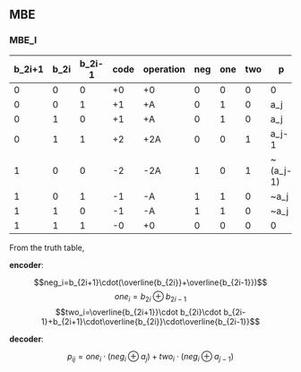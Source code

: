 ## MBE

### MBE_I

| b_2i+1 | b_2i | b_2i-1 | code | operation | neg | one | two |     p    |
| ------ | ---- | ------ | ---- | --------- | --- | --- | --- | -------- |
|    0   |   0  |    0   |  +0  |    +0     |  0  |  0  |  0  | 0        |
|    0   |   0  |    1   |  +1  |    +A     |  0  |  1  |  0  | a_j      |
|    0   |   1  |    0   |  +1  |    +A     |  0  |  1  |  0  | a_j      |
|    0   |   1  |    1   |  +2  |    +2A    |  0  |  0  |  1  | a_j-1    |
|    1   |   0  |    0   |  -2  |    -2A    |  1  |  0  |  1  | ~(a_j-1) |
|    1   |   0  |    1   |  -1  |    -A     |  1  |  1  |  0  | ~a_j     |
|    1   |   1  |    0   |  -1  |    -A     |  1  |  1  |  0  | ~a_j     |
|    1   |   1  |    1   |  -0  |    +0     |  0  |  0  |  0  | 0        |

From the truth table,

**encoder**:

$$neg_i=b_{2i+1}\cdot(\overline{b_{2i}}+\overline{b_{2i-1}})$$
$$one_i=b_{2i} \oplus b_{2i-1}$$
$$two_i=\overline{b_{2i+1}}\cdot b_{2i}\cdot b_{2i-1}+b_{2i+1}\cdot\overline{b_{2i}}\cdot\overline{b_{2i-1}}$$

**decoder**:

$$p_{ij}=one_i\cdot(neg_i\oplus a_j) + two_i\cdot(neg_i\oplus a_{j-1})$$
